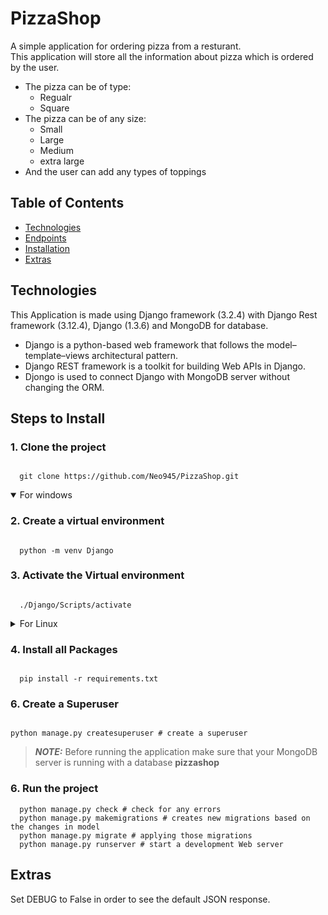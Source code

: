 <!-- Documentation -->
<!-- •	Proper documentation for each of the API endpoints 
and the accepted response for each endpoint should be 
mentioned in a README file on the repo. -->
<!-- •	Include the steps to run the project as well -->
# PizzaShop
A simple application for ordering pizza from a resturant.<br/> This application will store all the information about pizza which is ordered by the user.
- The pizza can be of type:
  - Regualr
  - Square
- The pizza can be of any size:
  - Small
  - Large
  - Medium
  - extra large
- And the user can add any types of toppings
## Table of Contents
- [Technologies](#technologies)
- [Endpoints](#endpoints)
- [Installation](#steps-to-install)
- [Extras](#extras)

## Technologies
This Application is made using Django framework (3.2.4) with Django Rest framework (3.12.4), Django (1.3.6) and MongoDB for database.<br/>
- Django is a python-based web framework that follows the model–template–views architectural pattern.<br/>
- Django REST framework is a toolkit for building Web APIs in Django.<br/>
- Djongo is used to connect Django with MongoDB server without changing the ORM.<br/>

## Steps to Install
### 1. Clone the project

```
  
  git clone https://github.com/Neo945/PizzaShop.git

```

<details open>
  <summary> For windows</summary>
  
### 2. Create a virtual environment

  ```
  
    python -m venv Django

  ```
### 3. Activate the Virtual environment

  ```
  
    ./Django/Scripts/activate

  ```
</details>
<details>
  
<summary> For Linux</summary>

### 2. Create a virtual environment

  ```
  
    virtualenv Django
  
  ```

### 3. Activate the Virtual environment

  ```
  
    source Django/bin/activate
  
  ```
</details>

### 4. Install all Packages
```

  pip install -r requirements.txt

```

### 6. Create a Superuser
```

python manage.py createsuperuser # create a superuser

```
> **_NOTE:_** Before running the application make sure that your MongoDB server is running with a database **pizzashop**
### 6. Run the project
```
  python manage.py check # check for any errors
  python manage.py makemigrations # creates new migrations based on the changes in model
  python manage.py migrate # applying those migrations
  python manage.py runserver # start a development Web server

```
## Extras
Set DEBUG to False in order to see the default JSON response.
